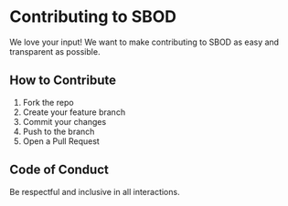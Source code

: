 # Contributing to SBOD

We love your input! We want to make contributing to SBOD as easy and transparent as possible.

## How to Contribute

1. Fork the repo
2. Create your feature branch
3. Commit your changes
4. Push to the branch
5. Open a Pull Request

## Code of Conduct

Be respectful and inclusive in all interactions.
